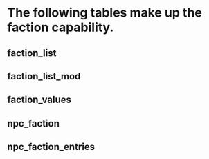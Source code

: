 # The following tables make up the faction capability.

## faction_list
## faction_list_mod
## faction_values
## npc_faction
## npc_faction_entries